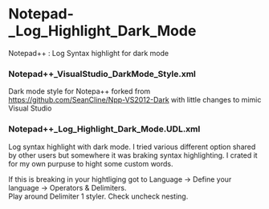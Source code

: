 # Notepad-_Log_Highlight_Dark_Mode
Notepad++ : Log Syntax highlight for dark mode
### Notepad++_VisualStudio_DarkMode_Style.xml

  Dark mode style for Notepa++ forked from https://github.com/SeanCline/Npp-VS2012-Dark with little changes to mimic Visual Studio
    
### Notepad++_Log_Highlight_Dark_Mode.UDL.xml

Log syntax highlight with dark mode. I tried various different option shared by other users but somewhere it was braking syntax 
highlighting. I crated it for my own purpuse to hight some custom words. 

If this is breaking in your hightliging got to Language -> Define your language -> Operators & Delimiters.  
Play around Delimiter 1 styler. Check uncheck nesting.


